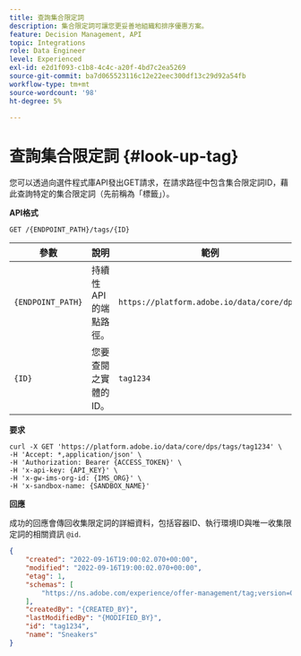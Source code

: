 ```yaml
---
title: 查詢集合限定詞
description: 集合限定詞可讓您更妥善地組織和排序優惠方案。
feature: Decision Management, API
topic: Integrations
role: Data Engineer
level: Experienced
exl-id: e2d1f093-c1b8-4c4c-a20f-4bd7c2ea5269
source-git-commit: ba7d065523116c12e22eec300df13c29d92a54fb
workflow-type: tm+mt
source-wordcount: '98'
ht-degree: 5%

---
```


# 查詢集合限定詞 {#look-up-tag}

您可以透過向選件程式庫API發出GET請求，在請求路徑中包含集合限定詞ID，藉此查詢特定的集合限定詞（先前稱為「標籤」）。

**API格式**

```http
GET /{ENDPOINT_PATH}/tags/{ID}
```

| 參數 | 說明 | 範例 |
| --------- | ----------- | ------- |
| `{ENDPOINT_PATH}` | 持續性API的端點路徑。 | `https://platform.adobe.io/data/core/dps/` |
| `{ID}` | 您要查閱之實體的ID。 | `tag1234` |

**要求**

```shell
curl -X GET 'https://platform.adobe.io/data/core/dps/tags/tag1234' \
-H 'Accept: *,application/json' \
-H 'Authorization: Bearer {ACCESS_TOKEN}' \
-H 'x-api-key: {API_KEY}' \
-H 'x-gw-ims-org-id: {IMS_ORG}' \
-H 'x-sandbox-name: {SANDBOX_NAME}'
```

**回應**

成功的回應會傳回收集限定詞的詳細資料，包括容器ID、執行環境ID與唯一收集限定詞的相關資訊 `@id`.

```json
{
    "created": "2022-09-16T19:00:02.070+00:00",
    "modified": "2022-09-16T19:00:02.070+00:00",
    "etag": 1,
    "schemas": [
        "https://ns.adobe.com/experience/offer-management/tag;version=0.1"
    ],
    "createdBy": "{CREATED_BY}",
    "lastModifiedBy": "{MODIFIED_BY}",
    "id": "tag1234",
    "name": "Sneakers"
}
```
